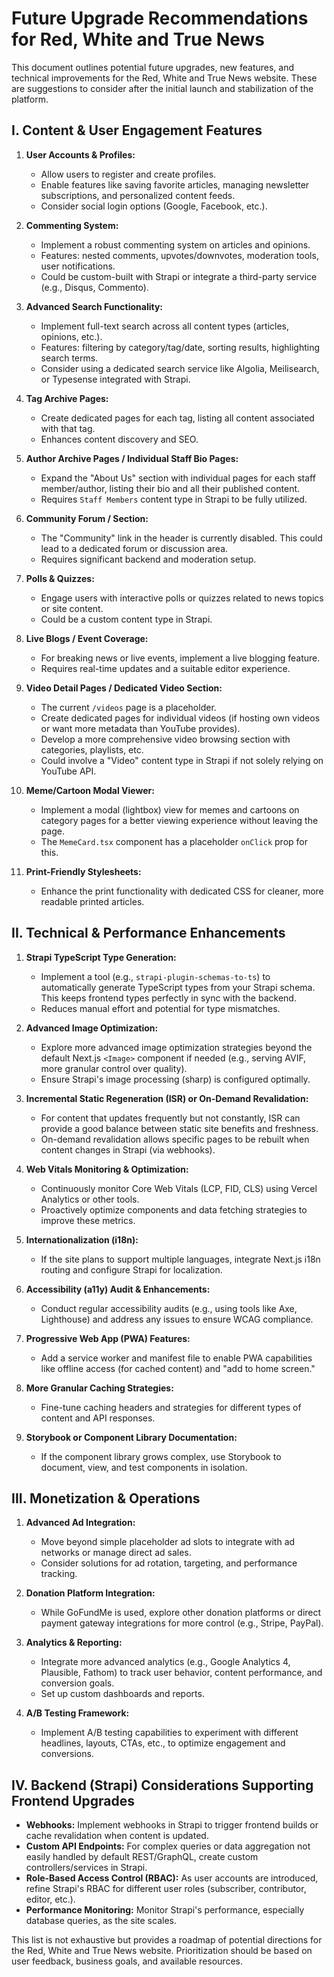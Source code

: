 # Future Upgrade Recommendations for Red, White and True News

This document outlines potential future upgrades, new features, and technical improvements for the Red, White and True News website. These are suggestions to consider after the initial launch and stabilization of the platform.

## I. Content & User Engagement Features

1.  **User Accounts & Profiles:**
    *   Allow users to register and create profiles.
    *   Enable features like saving favorite articles, managing newsletter subscriptions, and personalized content feeds.
    *   Consider social login options (Google, Facebook, etc.).

2.  **Commenting System:**
    *   Implement a robust commenting system on articles and opinions.
    *   Features: nested comments, upvotes/downvotes, moderation tools, user notifications.
    *   Could be custom-built with Strapi or integrate a third-party service (e.g., Disqus, Commento).

3.  **Advanced Search Functionality:**
    *   Implement full-text search across all content types (articles, opinions, etc.).
    *   Features: filtering by category/tag/date, sorting results, highlighting search terms.
    *   Consider using a dedicated search service like Algolia, Meilisearch, or Typesense integrated with Strapi.

4.  **Tag Archive Pages:**
    *   Create dedicated pages for each tag, listing all content associated with that tag.
    *   Enhances content discovery and SEO.

5.  **Author Archive Pages / Individual Staff Bio Pages:**
    *   Expand the "About Us" section with individual pages for each staff member/author, listing their bio and all their published content.
    *   Requires `Staff Members` content type in Strapi to be fully utilized.

6.  **Community Forum / Section:**
    *   The "Community" link in the header is currently disabled. This could lead to a dedicated forum or discussion area.
    *   Requires significant backend and moderation setup.

7.  **Polls & Quizzes:**
    *   Engage users with interactive polls or quizzes related to news topics or site content.
    *   Could be a custom content type in Strapi.

8.  **Live Blogs / Event Coverage:**
    *   For breaking news or live events, implement a live blogging feature.
    *   Requires real-time updates and a suitable editor experience.

9.  **Video Detail Pages / Dedicated Video Section:**
    *   The current `/videos` page is a placeholder.
    *   Create dedicated pages for individual videos (if hosting own videos or want more metadata than YouTube provides).
    *   Develop a more comprehensive video browsing section with categories, playlists, etc.
    *   Could involve a "Video" content type in Strapi if not solely relying on YouTube API.

10. **Meme/Cartoon Modal Viewer:**
    *   Implement a modal (lightbox) view for memes and cartoons on category pages for a better viewing experience without leaving the page.
    *   The `MemeCard.tsx` component has a placeholder `onClick` prop for this.

11. **Print-Friendly Stylesheets:**
    *   Enhance the print functionality with dedicated CSS for cleaner, more readable printed articles.

## II. Technical & Performance Enhancements

1.  **Strapi TypeScript Type Generation:**
    *   Implement a tool (e.g., `strapi-plugin-schemas-to-ts`) to automatically generate TypeScript types from your Strapi schema. This keeps frontend types perfectly in sync with the backend.
    *   Reduces manual effort and potential for type mismatches.

2.  **Advanced Image Optimization:**
    *   Explore more advanced image optimization strategies beyond the default Next.js `<Image>` component if needed (e.g., serving AVIF, more granular control over quality).
    *   Ensure Strapi's image processing (sharp) is configured optimally.

3.  **Incremental Static Regeneration (ISR) or On-Demand Revalidation:**
    *   For content that updates frequently but not constantly, ISR can provide a good balance between static site benefits and freshness.
    *   On-demand revalidation allows specific pages to be rebuilt when content changes in Strapi (via webhooks).

4.  **Web Vitals Monitoring & Optimization:**
    *   Continuously monitor Core Web Vitals (LCP, FID, CLS) using Vercel Analytics or other tools.
    *   Proactively optimize components and data fetching strategies to improve these metrics.

5.  **Internationalization (i18n):**
    *   If the site plans to support multiple languages, integrate Next.js i18n routing and configure Strapi for localization.

6.  **Accessibility (a11y) Audit & Enhancements:**
    *   Conduct regular accessibility audits (e.g., using tools like Axe, Lighthouse) and address any issues to ensure WCAG compliance.

7.  **Progressive Web App (PWA) Features:**
    *   Add a service worker and manifest file to enable PWA capabilities like offline access (for cached content) and "add to home screen."

8.  **More Granular Caching Strategies:**
    *   Fine-tune caching headers and strategies for different types of content and API responses.

9.  **Storybook or Component Library Documentation:**
    *   If the component library grows complex, use Storybook to document, view, and test components in isolation.

## III. Monetization & Operations

1.  **Advanced Ad Integration:**
    *   Move beyond simple placeholder ad slots to integrate with ad networks or manage direct ad sales.
    *   Consider solutions for ad rotation, targeting, and performance tracking.

2.  **Donation Platform Integration:**
    *   While GoFundMe is used, explore other donation platforms or direct payment gateway integrations for more control (e.g., Stripe, PayPal).

3.  **Analytics & Reporting:**
    *   Integrate more advanced analytics (e.g., Google Analytics 4, Plausible, Fathom) to track user behavior, content performance, and conversion goals.
    *   Set up custom dashboards and reports.

4.  **A/B Testing Framework:**
    *   Implement A/B testing capabilities to experiment with different headlines, layouts, CTAs, etc., to optimize engagement and conversions.

## IV. Backend (Strapi) Considerations Supporting Frontend Upgrades

*   **Webhooks:** Implement webhooks in Strapi to trigger frontend builds or cache revalidation when content is updated.
*   **Custom API Endpoints:** For complex queries or data aggregation not easily handled by default REST/GraphQL, create custom controllers/services in Strapi.
*   **Role-Based Access Control (RBAC):** As user accounts are introduced, refine Strapi's RBAC for different user roles (subscriber, contributor, editor, etc.).
*   **Performance Monitoring:** Monitor Strapi's performance, especially database queries, as the site scales.

This list is not exhaustive but provides a roadmap of potential directions for the Red, White and True News website. Prioritization should be based on user feedback, business goals, and available resources.
